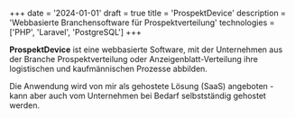 +++
date = '2024-01-01'
draft = true
title = 'ProspektDevice'
description = 'Webbasierte Branchensoftware für Prospektverteilung'
technologies = ['PHP', 'Laravel', 'PostgreSQL']
+++

**ProspektDevice** ist eine webbasierte Software, mit der Unternehmen aus der Branche Prospektverteilung oder Anzeigenblatt-Verteilung ihre logistischen und kaufmännischen Prozesse abbilden.

Die Anwendung wird von mir als gehostete Lösung (SaaS) angeboten - kann aber auch vom Unternehmen bei Bedarf selbstständig gehostet werden.
